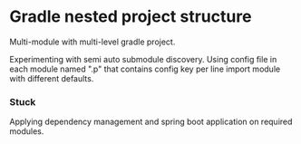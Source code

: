 # Gradle nested project structure

Multi-module with multi-level gradle project.

Experimenting with semi auto submodule discovery. Using config file in each module named ".p" that contains config key per line import module with different defaults.

### Stuck 

Applying dependency management and spring boot application on required modules.
